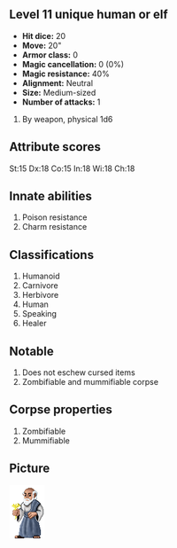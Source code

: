 ## Level 11 unique human or elf
- **Hit dice:** 20
- **Move:** 20"
- **Armor class:** 0
- **Magic cancellation:** 0 (0%)
- **Magic resistance:** 40%
- **Alignment:** Neutral
- **Size:** Medium-sized
- **Number of attacks:** 1
1. By weapon, physical 1d6
## Attribute scores
St:15 Dx:18 Co:15 In:18 Wi:18 Ch:18
## Innate abilities
1. Poison resistance
2. Charm resistance
## Classifications
1. Humanoid
2. Carnivore
3. Herbivore
4. Human
5. Speaking
6. Healer
## Notable
1. Does not eschew cursed items
2. Zombifiable and mummifiable corpse
## Corpse properties
1. Zombifiable
2. Mummifiable
## Picture
![Hippocrates](https://github.com/hyvanmielenpelit/GnollHackTileSet/blob/main/Monsters/hippocrates/hippocrates.png)
